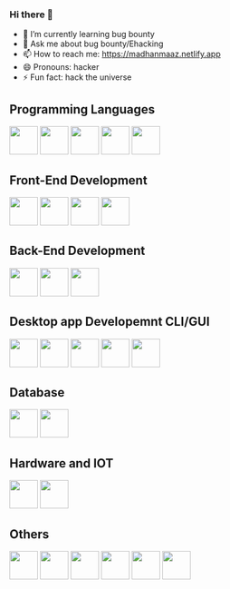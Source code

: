 ### Hi there 👋

<!--
**madhanmaaz/madhanmaaz** is a ✨ _special_ ✨ repository because its `README.md` (this file) appears on your GitHub profile.

Here are some ideas to get you started:
-->

- 🌱 I’m currently learning bug bounty
- 💬 Ask me about bug bounty/Ehacking
- 📫 How to reach me: https://madhanmaaz.netlify.app
- 😄 Pronouns: hacker
- ⚡ Fun fact: hack the universe

## Programming Languages
<p>
<img src="https://cdn.jsdelivr.net/gh/devicons/devicon/icons/javascript/javascript-original.svg" width=50 height=50/>
<img src="https://cdn.jsdelivr.net/gh/devicons/devicon/icons/python/python-original.svg" width=50 height=50/>
<img src="https://cdn.jsdelivr.net/gh/devicons/devicon/icons/php/php-original.svg"  width=50 height=50/>
<img src="https://cdn.jsdelivr.net/gh/devicons/devicon/icons/cplusplus/cplusplus-original.svg" width=50 height=50/>
<img src="https://cdn.jsdelivr.net/gh/devicons/devicon/icons/go/go-original.svg" width=50 height=50/>
</p>

## Front-End Development
<p>
<img src="https://cdn.jsdelivr.net/gh/devicons/devicon/icons/html5/html5-original.svg" width=50 height=50/>
<img src="https://cdn.jsdelivr.net/gh/devicons/devicon/icons/css3/css3-original.svg" width=50 height=50/>
<img src="https://cdn.jsdelivr.net/gh/devicons/devicon/icons/javascript/javascript-original.svg" width=50 height=50/>
<img src="https://cdn.jsdelivr.net/gh/devicons/devicon/icons/bootstrap/bootstrap-original.svg" width=50 height=50/>
  </p>        

## Back-End Development
<p>
<img src="https://cdn.jsdelivr.net/gh/devicons/devicon/icons/nodejs/nodejs-original.svg" width=50 height=50/>
<img src="https://cdn.jsdelivr.net/gh/devicons/devicon/icons/python/python-original.svg" width=50 height=50/>
<img src="https://cdn.jsdelivr.net/gh/devicons/devicon/icons/php/php-original.svg"  width=50 height=50/>        
</p>

## Desktop app Developemnt CLI/GUI
<p>
<img src="https://cdn.jsdelivr.net/gh/devicons/devicon/icons/nodejs/nodejs-original.svg" width=50 height=50/>
<img src="https://cdn.jsdelivr.net/gh/devicons/devicon/icons/electron/electron-original.svg"  width=50 height=50/>   
<img src="https://cdn.jsdelivr.net/gh/devicons/devicon/icons/python/python-original.svg" width=50 height=50/>
<img src="https://cdn.jsdelivr.net/gh/devicons/devicon/icons/cplusplus/cplusplus-original.svg" width=50 height=50/>
<img src="https://cdn.jsdelivr.net/gh/devicons/devicon/icons/go/go-original.svg" width=50 height=50/> 
</p>

## Database
<p>
<img src="https://cdn.jsdelivr.net/gh/devicons/devicon/icons/mongodb/mongodb-original.svg"  width=50 height=50/>
<img src="https://cdn.jsdelivr.net/gh/devicons/devicon/icons/mysql/mysql-original-wordmark.svg" width=50 height=50 />
</p>

## Hardware and IOT
<p>
<img src="https://cdn.jsdelivr.net/gh/devicons/devicon/icons/arduino/arduino-original.svg"  width=50 height=50/>
<img src="https://cdn.jsdelivr.net/gh/devicons/devicon/icons/raspberrypi/raspberrypi-original.svg"  width=50 height=50/>
  </p>                                

## Others
<p>
<img src="https://cdn.jsdelivr.net/gh/devicons/devicon/icons/selenium/selenium-original.svg"  width=50 height=50/>
<img src="https://cdn.jsdelivr.net/gh/devicons/devicon/icons/docker/docker-original.svg" width=50 height=50 />
<img src="https://cdn.jsdelivr.net/gh/devicons/devicon/icons/git/git-original.svg" width=50 height=50 />
<img src="https://cdn.jsdelivr.net/gh/devicons/devicon/icons/heroku/heroku-plain-wordmark.svg" width=50 height=50 />
<img src="https://cdn.jsdelivr.net/gh/devicons/devicon/icons/bash/bash-original.svg"  width=50 height=50/>
<img src="https://cdn.jsdelivr.net/gh/devicons/devicon/icons/linux/linux-original.svg" width=50 height=50 />
</p>
